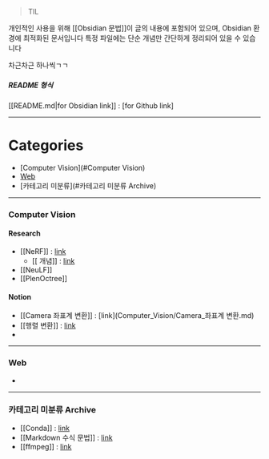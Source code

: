 >TIL

개인적인 사용을 위해 [[Obsidian 문법]]이 글의 내용에 포함되어 있으며, Obsidian 환경에 최적화된 문서입니다
특정 파일에는 단순 개념만 간단하게 정리되어 있을 수 있습니다

차근차근 하나씩ㄱㄱ
##### README 형식
[[README.md|for Obsidian link]] : [for Github link]

---
# Categories
- [Computer Vision](#Computer Vision)
- [Web](#Web)
- [카테고리 미분류](#카테고리 미분류 Archive)

---
### Computer Vision
#### Research
- [[NeRF]] : [link](Computer_Vision/NeRF.md)
	- [[<NeRF> 개념]] : [link](Computer_Vision/<NeRF>_개념.md)
- [[NeuLF]]
- [[PlenOctree]]
#### Notion
- [[Camera 좌표계 변환]] : [link](Computer_Vision/Camera_좌표계 변환.md)
- [[행렬 변환]] : [link](Computer_Vision/행렬_변환.md)
- 

---
### Web
- 

---
### 카테고리 미분류 Archive
- [[Conda]] : [link](Archive/Conda.md)
- [[Markdown 수식 문법]] : [link](Archive/Markdown_수식_문법.md)
- [[ffmpeg]] : [link](Archive/ffmpeg.md)
